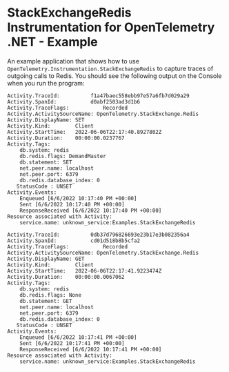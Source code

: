 # StackExchangeRedis Instrumentation for OpenTelemetry .NET - Example

An example application that shows how to use
`OpenTelemetry.Instrumentation.StackExchangeRedis` to capture traces of outgoing
calls to Redis. You should see the following output on the Console when you run
the program:

```text
Activity.TraceId:          f1a47baec558ebb97e57a6fb7d029a29
Activity.SpanId:           d0abf2503ad3d1b6
Activity.TraceFlags:           Recorded
Activity.ActivitySourceName: OpenTelemetry.StackExchange.Redis
Activity.DisplayName: SET
Activity.Kind:        Client
Activity.StartTime:   2022-06-06T22:17:40.8927802Z
Activity.Duration:    00:00:00.0237767
Activity.Tags:
    db.system: redis
    db.redis.flags: DemandMaster
    db.statement: SET
    net.peer.name: localhost
    net.peer.port: 6379
    db.redis.database_index: 0
   StatusCode : UNSET
Activity.Events:
    Enqueued [6/6/2022 10:17:40 PM +00:00]
    Sent [6/6/2022 10:17:40 PM +00:00]
    ResponseReceived [6/6/2022 10:17:40 PM +00:00]
Resource associated with Activity:
    service.name: unknown_service:Examples.StackExchangeRedis

Activity.TraceId:          0db37d796826693e23b17e3b082356a4
Activity.SpanId:           cd01d518b8b5cfa2
Activity.TraceFlags:           Recorded
Activity.ActivitySourceName: OpenTelemetry.StackExchange.Redis
Activity.DisplayName: GET
Activity.Kind:        Client
Activity.StartTime:   2022-06-06T22:17:41.9223474Z
Activity.Duration:    00:00:00.0067062
Activity.Tags:
    db.system: redis
    db.redis.flags: None
    db.statement: GET
    net.peer.name: localhost
    net.peer.port: 6379
    db.redis.database_index: 0
   StatusCode : UNSET
Activity.Events:
    Enqueued [6/6/2022 10:17:41 PM +00:00]
    Sent [6/6/2022 10:17:41 PM +00:00]
    ResponseReceived [6/6/2022 10:17:41 PM +00:00]
Resource associated with Activity:
    service.name: unknown_service:Examples.StackExchangeRedis
```
